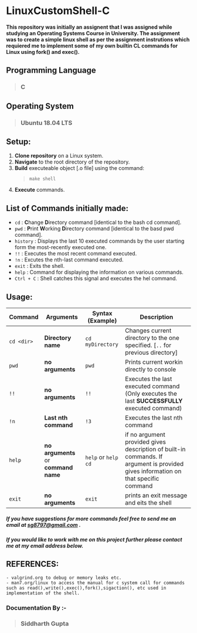 # LinuxCustomShell-C

__This repository was initially an assignent that I was assigned while studying an Operating Systems Course in University. The assignment was to create a simple linux shell as per the assignment instrutions which requiered me to implement some of my own builtin CL commands for Linux using fork() and exec().__


## Programming Language

> ### C
	
	
## Operating System 
>  ### Ubuntu 18.04 LTS
	
	
## Setup:
 1. __Clone repository__ on a Linux system.
 2. __Navigate__ to the root directory of the repository.
 3. __Build__ executeable object [.o file] using the command:
 	> ` make shell `
 4. __Execute__ commands.
 
 
## List of Commands initially made:
  - `cd` : **C**hange **D**irectory command [identical to the bash cd command].
  - `pwd` : **P**rint **W**orking **D**irectory command [identical to the basd pwd command].
  - `history` : Displays the last 10 executed commands by the user starting form the most-recently executed one.
  - `!!` : Executes the most recent command executed.
  - `!n` : Excutes the nth-last command executed.
  - `exit` : Exits the shell.
  - `help` : Command for displaying the information on various commands.
  - `Ctrl + C` : Shell catches this signal and executes the hel command.
  
  
## Usage:
   
   | Command | Arguments | Syntax (Example) | Description |
   | --- | --- | --- | --- |
   | ` cd <dir> ` | __Directory name__ | ` cd myDirectory ` | Changes current directory to the one specified. [` .. ` for previous directory] |
   | ` pwd ` | __no arguments__ | ` pwd ` | Prints current workin directly to console |
   | ` !! ` | __no arguments__ | ` !! ` | Executes the last executed command (Only executes the last __SUCCESSFULLY__ executed command) |
   | ` !n ` | __Last nth command__ | ` !3 ` | Executes the last nth command |
   | ` help ` | __no arguments__ or __command name__ | ` help ` or ` help cd ` | if no argument provided gives description of built-in commands. If argument is provided gives information on that specific command |
   | ` exit ` | __no arguments__ | ` exit ` | prints an exit message and eits the shell |
   
   
 ##### If you have suggestions for more commands feel free to send me an email at sg8797@gmail.com .
 
 ##### If you would like to work with me on this project further please contact me at my email address below.
 

## REFERENCES:
	- valgrind.org to debug or memory leaks etc.
	- man7.org/linux to access the manual for c system call for commands such as read(),write(),exec(),fork(),sigaction(), etc used in implementation of the shell.

### Documentation By :-
> ### Siddharth Gupta
